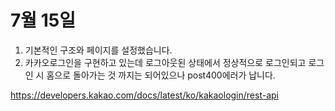 # 7월 15일

1. 기본적인 구조와 페이지를 설정했습니다.
2. 카카오로그인을 구현하고 있는데 로그아웃된 상태에서 정상적으로 로그인되고
   로그인 시 홈으로 돌아가는 것 까지는 되어있으나 post400에러가 납니다.

https://developers.kakao.com/docs/latest/ko/kakaologin/rest-api   